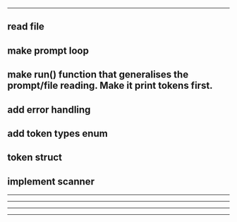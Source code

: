 -----------
read file
-----------
make prompt loop
-----------
make run() function that generalises the prompt/file reading.
Make it print tokens first.
-----------
add error handling
-----------
add token types enum
-----------
token struct
-----------
implement scanner
-----------
-----------
-----------
-----------
-----------
